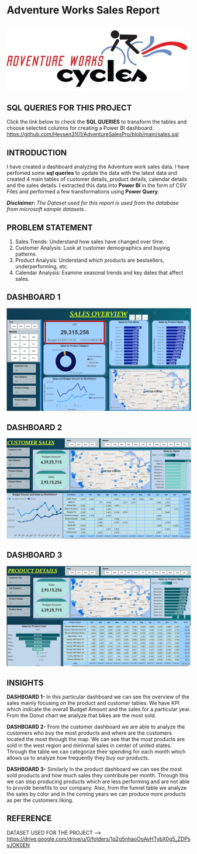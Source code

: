 # Adventure Works Sales Report
![](AdventureWorks-Logo2.jpg)
---
## SQL QUERIES FOR THIS PROJECT
Click the link below to check the **SQL QUERIES** to transform the tables and choose selected columns for creating a Power BI dashboard.
https://github.com/Heysen3101/AdventureSalesPro/blob/main/sales.sql

## INTRODUCTION
I have created a dashboard analyzing the Adventure work sales data. I have perfomed some **sql queries** to update the data with the latest data and created 4 main tables of customer details, product details, calendar details and the sales details. I extracted this data into **Power BI** in the form of CSV Files and performed a few transformations using **Power Query**.

**_Disclaimer_:** _The Dataset used for this report is used from the database from microsoft sample datasets.._


## PROBLEM STATEMENT
1) Sales Trends: Understand how sales have changed over time.
2) Customer Analysis: Look at customer demographics and buying patterns.
3) Product Analysis: Understand which products are bestsellers, underperforming, etc.
4) Calendar Analysis: Examine seasonal trends and key dates that affect sales.

## DASHBOARD 1
![](SalesOverview.png)

## DASHBOARD 2
![](CustomerDetails.png)

## DASHBOARD 3
![](ProductDetails.png)

## INSIGHTS
**DASHBOARD 1-** In this particular dashboard we can see the overview of the sales mainly focusing on the product and customer tables. We have KPI which indicate the overall Budget Amount and the sales for a particular year. From the Donut chart we analyze that bikes are the most sold. 

**DASHBOARD 2-** From the customer dashboard we are able to analyze the customers who buy the most products and where are the customers located the most through the map. We can see that the most products are sold in the west region and mininmal sales in center of united states. Through the table we can categorize their spending for each month which allows us to analyze how frequently they buy our products.

**DASHBOARD 3-** Similarly In the product dashboard we can see the most sold products and how much sales they contribute per month. Through this we can stop producing products which are less performing and are not able to provide benefits to our company. Also, from the funnel table we analyze the sales by color and in the coming years we can produce more products as per the customers liking.

## REFERENCE
DATASET USED FOR THE PROJECT --> https://drive.google.com/drive/u/0/folders/1q2g5nhaoOoAyHTybX0g5_ZDPsvJOK0EN

